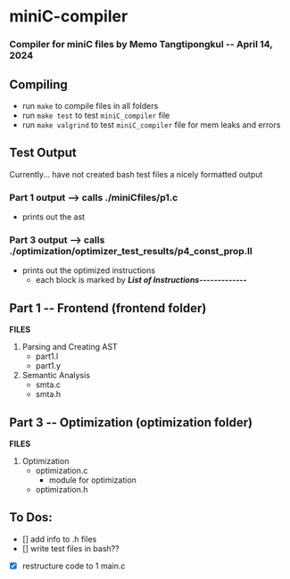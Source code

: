 # miniC-compiler
### Compiler for miniC files by Memo Tangtipongkul -- April 14, 2024

## Compiling
- run `make` to compile files in all folders
- run `make test` to test `miniC_compiler` file
- run `make valgrind` to test `miniC_compiler` file for mem leaks and errors

## Test Output
Currently... have not created bash test files a nicely formatted output
### Part 1 output --> calls ./miniCfiles/p1.c
- prints out the ast
### Part 3 output --> calls ./optimization/optimizer_test_results/p4_const_prop.ll
- prints out the optimized instructions
   - each block is marked by ***List of Instructions-------------***


## Part 1 -- Frontend (frontend folder)

**FILES**
1. Parsing and Creating AST
   - part1.l
   - part1.y 
2. Semantic Analysis
   - smta.c
   - smta.h

## Part 3 -- Optimization (optimization folder)

**FILES**
1. Optimization
   - optimization.c
      - module for optimization
   - optimization.h

## To Dos:
- [] add info to .h files
- [] write test files in bash??
- [x] restructure code to 1 main.c
